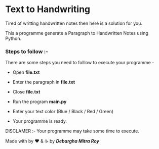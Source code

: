 # Text to Handwriting

Tired of writting handwritten notes then here is a solution for you.

This a programme generate a Paragraph to Handwritten Notes using Python.

### Steps to follow :-

There are some steps you need to folllow to execute your programme - 

* Open **file.txt**

* Enter the paragraph in **file.txt**

* Close **file.txt**

* Run the program **main.py**

* Enter your text color (Blue / Black / Red / Green)

* Your programme is ready.

DISCLAMER :- Your programme may take some time to execute.

Made with by ❤️ & ☕ by ***Debargha Mitra Roy***